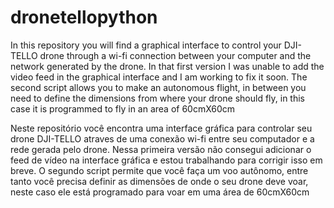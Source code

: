 # dronetellopython

In this repository you will find a graphical interface to control your DJI-TELLO drone through a wi-fi connection between your computer and the network generated by the drone. 
In that first version I was unable to add the video feed in the graphical interface and I am working to fix it soon. 
The second script allows you to make an autonomous flight, in between you need to define the dimensions from where your drone should fly, 
in this case it is programmed to fly in an area of 60cmX60cm

Neste repositório você encontra uma interface gráfica para controlar seu drone DJI-TELLO atraves de uma conexão wi-fi entre seu computador e a rede gerada pelo drone. 
Nessa primeira versão não consegui adicionar o feed de vídeo na interface gráfica e estou trabalhando para corrigir isso em breve. 
O segundo script permite que você faça um voo autônomo, entre tanto você precisa definir as dimensões de onde o seu drone deve voar, 
neste caso ele está programado para voar em uma área de 60cmX60cm

